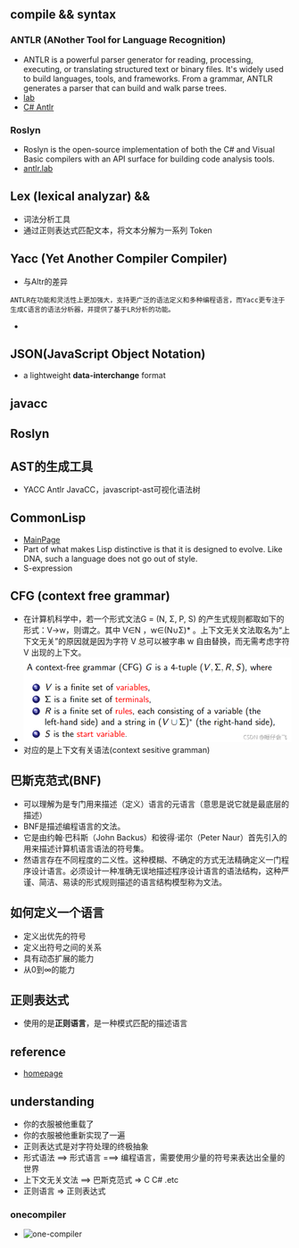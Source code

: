 ## compile && syntax

### ANTLR (ANother Tool for Language Recognition)
* ANTLR is a powerful parser generator for reading, processing, executing, or translating structured text or binary files. It's widely used to build languages, tools, and frameworks. From a grammar, ANTLR generates a parser that can build and walk parse trees.
* [lab](http://lab.antlr.org/)
* [C# Antlr](https://learn.microsoft.com/en-us/dotnet/csharp/language-reference/language-specification/grammar)

### Roslyn 
* Roslyn is the open-source implementation of both the C# and Visual Basic compilers with an API surface for building code analysis tools.
* [antlr.lab](http://lab.antlr.org/)

## Lex (lexical analyzar) && 
*  词法分析工具
*  通过正则表达式匹配文本，将文本分解为一系列 Token

## Yacc (Yet Another Compiler Compiler)
* 与Altr的差异
```
ANTLR在功能和灵活性上更加强大，支持更广泛的语法定义和多种编程语言，而Yacc更专注于生成C语言的语法分析器，并提供了基于LR分析的功能。
```
* 

## JSON(JavaScript Object Notation)
* a lightweight **data-interchange** format


## javacc

## Roslyn

## AST的生成工具
* YACC Antlr JavaCC，javascript-ast可视化语法树

## CommonLisp
* [MainPage](https://lisp-lang.org/)
* Part of what makes Lisp distinctive is that it is designed to evolve. Like DNA, such a language does not go out of style.
* S-expression 


## CFG (context free grammar)
* 在计算机科学中，若一个形式文法G = (N, Σ, P, S) 的产生式规则都取如下的形式：V->w，则谓之。其中 V∈N ，w∈(N∪Σ)* 。上下文无关文法取名为“上下文无关”的原因就是因为字符 V 总可以被字串 w 自由替换，而无需考虑字符 V 出现的上下文。
* ![cfg-rule](assets/ad7a7cb4972649d6bef9f08dcf1a7b82.png) <br>
* 对应的是上下文有关语法(context sesitive gramman) 

## 巴斯克范式(BNF)
* 可以理解为是专门用来描述（定义）语言的元语言（意思是说它就是最底层的描述）
* BNF是描述编程语言的文法。
* 它是由约翰·巴科斯（John Backus）和彼得·诺尔（Peter Naur）首先引入的用来描述计算机语言语法的符号集。
* 然语言存在不同程度的二义性。这种模糊、不确定的方式无法精确定义一门程序设计语言。必须设计一种准确无误地描述程序设计语言的语法结构，这种严谨、简洁、易读的形式规则描述的语言结构模型称为文法。

## 如何定义一个语言
* 定义出优先的符号
* 定义出符号之间的关系
* 具有动态扩展的能力
* 从0到∞的能力

## 正则表达式
* 使用的是**正则语言**，是一种模式匹配的描述语言

## reference
* [homepage](https://www.antlr.org/)

## understanding
* 你的衣服被他重载了
* 你的衣服被他重新实现了一遍
* 正则表达式是对字符处理的终极抽象
* 形式语法 ==> 形式语言  ===> 编程语言，需要使用少量的符号来表达出全量的世界
* 上下文无关文法 ==> 巴斯克范式 => C C# .etc
* 正则语言 => 正则表达式


### onecompiler
* ![one-compiler](https://onecompiler.com/perl)
